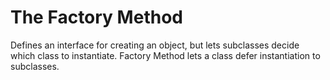 # The Factory Method
Defines an interface for creating an object, but lets subclasses decide which class to instantiate. Factory Method lets a class defer instantiation to subclasses. 
